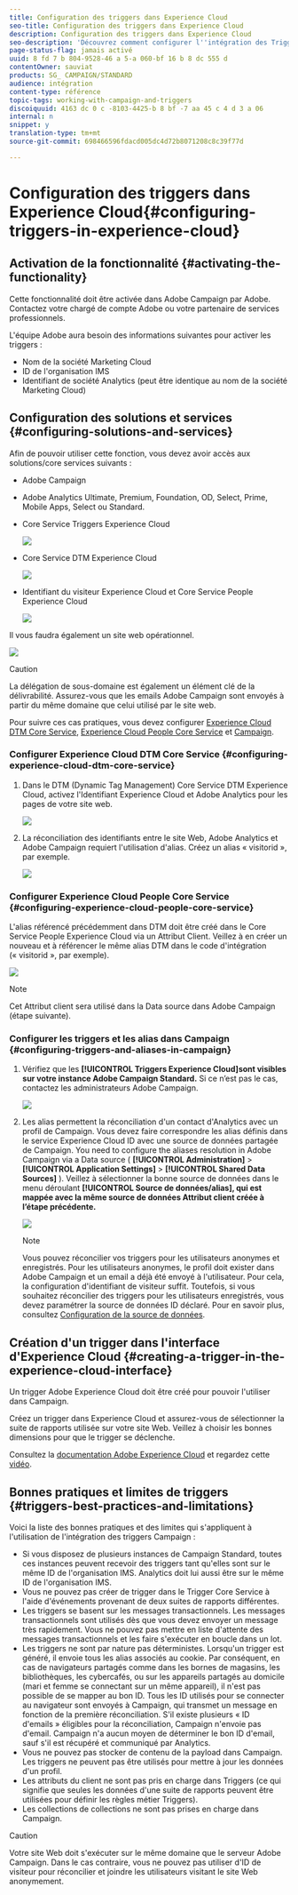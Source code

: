 ```yaml
---
title: Configuration des triggers dans Experience Cloud
seo-title: Configuration des triggers dans Experience Cloud
description: Configuration des triggers dans Experience Cloud
seo-description: 'Découvrez comment configurer l''intégration des Triggers Adobe Experience Cloud pour commencer à envoyer des diffusions personnalisées à vos clients selon leurs comportements précédents. '
page-status-flag: jamais activé
uuid: 8 fd 7 b 804-9528-46 a 5-a 060-bf 16 b 8 dc 555 d
contentOwner: sauviat
products: SG_ CAMPAIGN/STANDARD
audience: intégration
content-type: référence
topic-tags: working-with-campaign-and-triggers
discoiquuid: 4163 dc 0 c -8103-4425-b 8 bf -7 aa 45 c 4 d 3 a 06
internal: n
snippet: y
translation-type: tm+mt
source-git-commit: 698466596fdacd005dc4d72b8071208c8c39f77d

---
```



# Configuration des triggers dans Experience Cloud{#configuring-triggers-in-experience-cloud}

## Activation de la fonctionnalité {#activating-the-functionality}

Cette fonctionnalité doit être activée dans Adobe Campaign par Adobe. Contactez votre chargé de compte Adobe ou votre partenaire de services professionnels.

L'équipe Adobe aura besoin des informations suivantes pour activer les triggers :

* Nom de la société Marketing Cloud
* ID de l'organisation IMS
* Identifiant de société Analytics (peut être identique au nom de la société Marketing Cloud)

## Configuration des solutions et services {#configuring-solutions-and-services}

Afin de pouvoir utiliser cette fonction, vous devez avoir accès aux solutions/core services suivants :

* Adobe Campaign
* Adobe Analytics Ultimate, Premium, Foundation, OD, Select, Prime, Mobile Apps, Select ou Standard.
* Core Service Triggers Experience Cloud

   ![](assets/trigger_uc_prereq_1.png)

* Core Service DTM Experience Cloud

   ![](assets/trigger_uc_prereq_2.png)

* Identifiant du visiteur Experience Cloud et Core Service People Experience Cloud

   ![](assets/trigger_uc_prereq_3.png)

Il vous faudra également un site web opérationnel.

![](assets/trigger_uc_prereq_4.png)

>[!CAUTION]
>
>La délégation de sous-domaine est également un élément clé de la délivrabilité. Assurez-vous que les emails Adobe Campaign sont envoyés à partir du même domaine que celui utilisé par le site web.

Pour suivre ces cas pratiques, vous devez configurer [Experience Cloud DTM Core Service](../../integrating/using/configuring-triggers-in-experience-cloud.md#configuring-experience-cloud-dtm-core-service), [Experience Cloud People Core Service](../../integrating/using/configuring-triggers-in-experience-cloud.md#configuring-experience-cloud-people-core-service) et [Campaign](../../integrating/using/configuring-triggers-in-experience-cloud.md#configuring-triggers-and-aliases-in-campaign).

### Configurer Experience Cloud DTM Core Service {#configuring-experience-cloud-dtm-core-service}

1. Dans le DTM (Dynamic Tag Management) Core Service DTM Experience Cloud, activez l'Identifiant Experience Cloud et Adobe Analytics pour les pages de votre site web.

   ![](assets/trigger_uc_conf_1.png)

1. La réconciliation des identifiants entre le site Web, Adobe Analytics et Adobe Campaign requiert l'utilisation d'alias. Créez un alias « visitorid », par exemple.

   ![](assets/trigger_uc_conf_2.png)

### Configurer Experience Cloud People Core Service {#configuring-experience-cloud-people-core-service}

L'alias référencé précédemment dans DTM doit être créé dans le Core Service People Experience Cloud via un Attribut Client. Veillez à en créer un nouveau et à référencer le même alias DTM dans le code d'intégration (« visitorid », par exemple).

![](assets/trigger_uc_conf_3.png)

>[!NOTE]
>
>Cet Attribut client sera utilisé dans la Data source dans Adobe Campaign (étape suivante).

### Configurer les triggers et les alias dans Campaign {#configuring-triggers-and-aliases-in-campaign}

1. Vérifiez que les **[!UICONTROL Triggers Experience Cloud]sont visibles sur votre instance Adobe Campaign Standard.** Si ce n’est pas le cas, contactez les administrateurs Adobe Campaign.

   ![](assets/remarketing_1.png)

1. Les alias permettent la réconciliation d'un contact d'Analytics avec un profil de Campaign. Vous devez faire correspondre les alias définis dans le service Experience Cloud ID avec une source de données partagée de Campaign. You need to configure the aliases resolution in Adobe Campaign via a Data source ( **[!UICONTROL Administration]** &gt; **[!UICONTROL Application Settings]** &gt; **[!UICONTROL Shared Data Sources]** ). Veillez à sélectionner la bonne source de données dans le menu déroulant **[!UICONTROL Source de données/alias], qui est mappée avec la même source de données Attribut client créée à l’étape précédente.**

   ![](assets/trigger_uc_conf_5.png)

   >[!NOTE]
   >
   >Vous pouvez réconcilier vos triggers pour les utilisateurs anonymes et enregistrés. Pour les utilisateurs anonymes, le profil doit exister dans Adobe Campaign et un email a déjà été envoyé à l'utilisateur. Pour cela, la configuration d'identifiant de visiteur suffit. Toutefois, si vous souhaitez réconcilier des triggers pour les utilisateurs enregistrés, vous devez paramétrer la source de données ID déclaré. Pour en savoir plus, consultez [Configuration de la source de données](../../integrating/using/provisioning-and-configuring-integration-with-audience-manager-or-people-core-service.md#step-2--configure-the-data-sources).

## Création d'un trigger dans l'interface d'Experience Cloud {#creating-a-trigger-in-the-experience-cloud-interface}

Un trigger Adobe Experience Cloud doit être créé pour pouvoir l'utiliser dans Campaign.

Créez un trigger dans Experience Cloud et assurez-vous de sélectionner la suite de rapports utilisée sur votre site Web. Veillez à choisir les bonnes dimensions pour que le trigger se déclenche.

Consultez la [documentation Adobe Experience Cloud](https://marketing.adobe.com/resources/help/en_US/mcloud/triggers.html) et regardez cette [vidéo](https://helpx.adobe.com/marketing-cloud/how-to/email-marketing.html#step-two).

## Bonnes pratiques et limites de triggers {#triggers-best-practices-and-limitations}

Voici la liste des bonnes pratiques et des limites qui s'appliquent à l'utilisation de l'intégration des triggers Campaign :

* Si vous disposez de plusieurs instances de Campaign Standard, toutes ces instances peuvent recevoir des triggers tant qu'elles sont sur le même ID de l'organisation IMS. Analytics doit lui aussi être sur le même ID de l'organisation IMS.
* Vous ne pouvez pas créer de trigger dans le Trigger Core Service à l'aide d'événements provenant de deux suites de rapports différentes.
* Les triggers se basent sur les messages transactionnels. Les messages transactionnels sont utilisés dès que vous devez envoyer un message très rapidement. Vous ne pouvez pas mettre en liste d'attente des messages transactionnels et les faire s'exécuter en boucle dans un lot.
* Les triggers ne sont par nature pas déterministes. Lorsqu'un trigger est généré, il envoie tous les alias associés au cookie. Par conséquent, en cas de navigateurs partagés comme dans les bornes de magasins, les bibliothèques, les cybercafés, ou sur les appareils partagés au domicile (mari et femme se connectant sur un même appareil), il n'est pas possible de se mapper au bon ID. Tous les ID utilisés pour se connecter au navigateur sont envoyés à Campaign, qui transmet un message en fonction de la première réconciliation. S'il existe plusieurs « ID d'emails » éligibles pour la réconciliation, Campaign n'envoie pas d'email. Campaign n'a aucun moyen de déterminer le bon ID d'email, sauf s'il est récupéré et communiqué par Analytics.
* Vous ne pouvez pas stocker de contenu de la payload dans Campaign. Les triggers ne peuvent pas être utilisés pour mettre à jour les données d'un profil.
* Les attributs du client ne sont pas pris en charge dans Triggers (ce qui signifie que seules les données d'une suite de rapports peuvent être utilisées pour définir les règles métier Triggers).
* Les collections de collections ne sont pas prises en charge dans Campaign.

>[!CAUTION]
>
>Votre site Web doit s'exécuter sur le même domaine que le serveur Adobe Campaign. Dans le cas contraire, vous ne pouvez pas utiliser d'ID de visiteur pour réconcilier et joindre les utilisateurs visitant le site Web anonymement.

